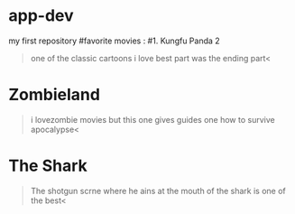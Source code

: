 # app-dev
my first repository
#favorite movies : 
#1. Kungfu Panda 2 
>one of the classic cartoons i love best part was the ending part<
# Zombieland 
>i lovezombie movies but this one gives guides one how to survive apocalypse<
# The Shark 
>The shotgun scrne where he ains at the mouth of the shark is one of the best<


